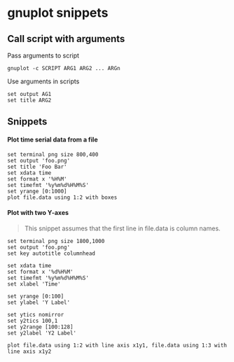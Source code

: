 # gnuplot snippets

## Call script with arguments

Pass arguments to script

```shell
gnuplot -c SCRIPT ARG1 ARG2 ... ARGn
```

Use arguments in scripts

```shell
set output AG1
set title ARG2
```

## Snippets

#### Plot time serial data from a file

```shell
set terminal png size 800,400
set output 'foo.png'
set title 'Foo Bar'
set xdata time
set format x '%H%M'
set timefmt '%y%m%d%H%M%S'
set yrange [0:1000]
plot file.data using 1:2 with boxes
```

#### Plot with two Y-axes

> This snippet assumes that the first line in file.data is column names.

```shell
set terminal png size 1800,1000
set output 'foo.png'
set key autotitle columnhead

set xdata time
set format x '%d%H%M'
set timefmt '%y%m%d%H%M%S'
set xlabel 'Time'

set yrange [0:100]
set ylabel 'Y Label'

set ytics nomirror
set y2tics 100,1
set y2range [100:128]
set y2label 'Y2 Label'

plot file.data using 1:2 with line axis x1y1, file.data using 1:3 with line axis x1y2

```

